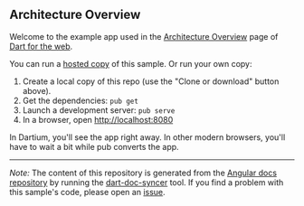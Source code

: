 ## Architecture Overview

Welcome to the example app used in the
[Architecture Overview](https://webdev.dartlang.org/angular/guide/architecture) page
of [Dart for the web](https://webdev.dartlang.org).

You can run a [hosted copy](https://webdev.dartlang.org/examples/ng/doc/architecture) of this
sample. Or run your own copy:

1. Create a local copy of this repo (use the "Clone or download" button above).
2. Get the dependencies: `pub get`
3. Launch a development server: `pub serve`
4. In a browser, open [http://localhost:8080](http://localhost:8080)

In Dartium, you'll see the app right away. In other modern browsers,
you'll have to wait a bit while pub converts the app.

---

*Note:* The content of this repository is generated from the
[Angular docs repository][docs repo] by running the
[dart-doc-syncer](//github.com/angular/dart-doc-syncer) tool.
If you find a problem with this sample's code, please open an [issue][].

[docs repo]: //github.com/dart-lang/site-webdev/tree/master/examples/ng/doc/architecture
[issue]: //github.com/dart-lang/site-webdev/issues/new?title=examples/ng/doc/architecture
